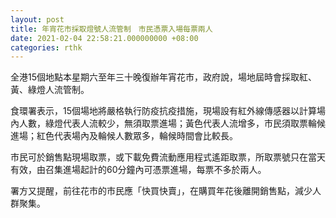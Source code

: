 ```yaml
---
layout: post
title: 年宵花市採取燈號人流管制　市民憑票入場每票兩人
date: 2021-02-04 22:58:21.000000000 +08:00
categories: rthk
---
```


全港15個地點本星期六至年三十晚復辦年宵花市，政府說，場地屆時會採取紅、黃、綠燈人流管制。

食環署表示，15個場地將嚴格執行防疫抗疫措施，現場設有紅外線傳感器以計算場內人數，綠燈代表人流較少，無須取票進場；黃色代表人流增多，市民須取票輪候進場；紅色代表場內及輪候人數眾多，輪候時間會比較長。

市民可於銷售點現場取票，或下載免費流動應用程式遙距取票，所取票號只在當天有效，由召集進場起計的60分鐘內可憑票進場，每票不多於兩人。

署方又提醒，前往花市的市民應「快買快賣」，在購買年花後離開銷售點，減少人群聚集。
